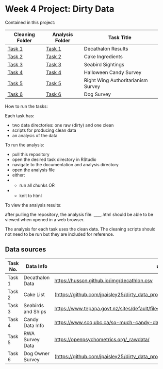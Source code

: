# Week 4 Project: Dirty Data

Contained in this project:

|Cleaning Folder|Analysis Folder|Task Title|
|----------|-------------|-------------|
|[Task 1](task1_decathlon_data/data_cleaning_scripts)|[Task 1](task1_decathlon_data/analysis_script)|Decathalon Results |
|[Task 2](task2_cake/cleaning_scripts)|[Task 2](task2_cake/analysis_scripts)|Cake Ingredients |
|[Task 3](task3_seabirds/cleaning_scripts)|[Task 3](task3_seabirds/analysis_scripts)|Seabird Sightings |
|[Task 4](task4_halloween_candy/data_cleaning_scripts)|[Task 4](task4_halloween_candy/analysis_and_documentation)|Halloween Candy Survey |
|[Task 5](task5_RWA/cleaning_scripts)|[Task 5](task5_RWA/analysis)|Right Wing Authoritarianism Survey|
|[Task 6](task6_dog_owners/cleaning_scripts)|[Task 6](task6_dog_owners/analysis_scripts)|Dog Survey|

How to run the tasks:

Each task has:

- two data directories: one raw (dirty) and one clean
- scripts for producing clean data
- an analysis of the data

To run the analysis:

- pull this repository
- open the desired task directory in RStudio
- navigate to the documentation and analysis directory
- open the analysis file
- either:
- - run all chunks OR
- - knit to html

To view the analysis results:

after pulling the repository, the analysis file: ____.html should be able to be
viewed when opened in a web browser.

The analysis for each task uses the clean data. The cleaning scripts should
not need to be run but they are included for reference.

## Data sources

| Task No. | Data Info | url |
|----------|-----------|-----|
|Task 1|Decathalon Data|https://husson.github.io/img/decathlon.csv|
|Task 2|Cake List|(https://github.com/jpaisley25/dirty_data_project/tree/main/task2_cake/raw_data)|
|Task 3|Seabirds and Ships|https://www.tepapa.govt.nz/sites/default/files/asms_10min_seabird_counts_final.xls/|
|Task 4|Candy Data Info|https://www.scq.ubc.ca/so-much-candy-data-seriously/|
|Task 5|RWA Survey Data|https://openpsychometrics.org/_rawdata/|
|Task 6|Dog Owner Survey|(https://github.com/jpaisley25/dirty_data_project/tree/main/task6_dog_owners/raw_data)**|